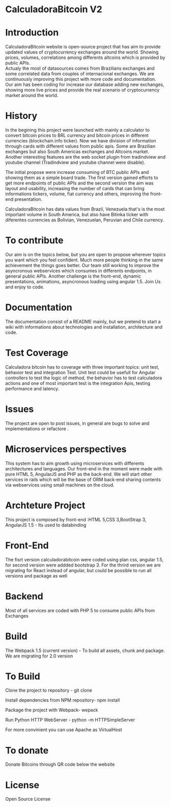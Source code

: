 # CalculadoraBitcoin V2
# Introduction

 CalculadoraBitcoin website is open-source project that has aim to provide updated values of cryptocurrency exchanges around the world. Showing prices, volumes, correlations among differents altcoins which is provided by public APIs.  
 Actualy the most of datasources comes from Brazilians exchanges and some correlated data from couples of internacional exchanges. We are continuously improving this project with more code and documentation.   
Our aim has been coding for increase our database adding new exchanges, showing more live prices and provide the real scenario of cryptocurrency market around the world.
  
# History 

 In the begining this project were launched with mainly a calculator to convert bitcoin prices to BRL currency and bitcoin prices in different currencies (blockchain.info ticker). Now we have division of information through cards with different values from  public apis. Some are Brazilian exchanges but also  South  Americas exchanges and Altcoins market. Another interesting features are the web socket plugin from tradindview and youtube channel (Tradindview and youtube channel were disable).
 
The initial propose were increase consuming of BTC public APIs and showing them as a simple board trade. The first version gained efforts to get more endpoints of public APIs and the second version the aim was layout and usability, increasing the number of cards that can bring informations tickers, volume, fiat currency and others, improving the front-end presentation.
 
 CalculadoraBitcoin has data values from Brazil, Venezuela that's is the most important volume in South America, but also have Bitinka ticker with diferentes currencies as Bolivian, Venezuelan, Peruvian and Chile currency. 

# To contribute

Our aim is on the topics below, but you are open to propose wherever topics you want which you feel confident. Much more people thinking in the same achievement the things goes better. Our team still working to improve the asyncronous webservices which consumes in differents endpoints, in general public APIs. Another challenge is the front-end, dynamic presentations, animations, asyncronous loading using angular 1.5. Join Us and enjoy to code.

# Documentation 
The documentation consist of a README mainly, but we pretend to start a wiki with informations about technologies and installation, architecture and code.

# Test Coverage
Calculadora bitcoin has to coverage with three important topics: unit test, behavior test and integration Test.
Unit test could be usefull for Angular controllers to test the logic of method, the behavior has to test calculadora actions and one of most important test is the integration Apis, testing performance and latency.

# Issues 
The project are open to post issues, in general are bugs to solve and implementations or refactore . 

# Microservices perspectives
This system has to aim growth using microservices with differents architectures and languages. Our front-end in the moment were made with pure HTML 5, AngularJS and PHP as the back-end. We will start other services in rails which will be the base of ORM back-end sharing contents via webservices using small machines on the cloud.

# Archteture Project

This project is composed by front-end :HTML 5,CSS 3,BootStrap 3, AngularJS 1.5 - Its used to databinding   

# Front-End
The fisrt version calculadorabitcoin were coded using plan css, angular 1.5, for second version were addded bootstrap 3.
For the thrird version we are migrating for React instead of angular, but could be possible to run all versions and package as well

# Backend
Most of all services are coded with PHP 5 to consume public APIs from Exchanges

# Build 
The Webpack 1.5 (current version) - To build all assets, chunk and package. 
We are migrating for 2.0 version

# To Build

Clone the project to repository -  git clone <project> 

Install dependencies from NPM repository- npm install

Package the project with Webpack- wepack

Run Python HTTP WebServer - python -m HTTPSimpleServer

For more convinient you can use Apache as VirtualHost

# To donate
Donate Bitcoins through QR code below the website

# License
Open Source License

